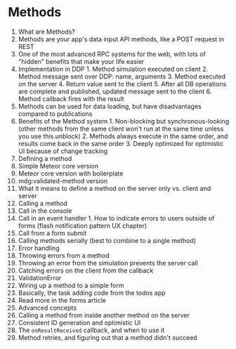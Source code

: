 # Methods

1. What are Methods?
  1. Methods are your app's data input API methods, like a POST request in REST
  2. One of the most advanced RPC systems for the web, with lots of "hidden" benefits that make your life easier
  2. Implementation in DDP
    1. Method simulation executed on client
    2. Method message sent over DDP: name, arguments
    3. Method executed on the server
    4. Return value sent to the client
    5. After all DB operations are complete and published, updated message sent to the client
    6. Method callback fires with the result
  3. Methods can be used for data loading, but have disadvantages compared to publications
  4. Benefits of the Method system
    1. Non-blocking but synchronous-looking (other methods from the same client won't run at the same time unless you use this.unblock)
    2. Methods always execute in the same order, and results come back in the same order
    3. Deeply optimized for optimistic UI because of change tracking
2. Defining a method
  1. Simple Meteor core version
  2. Meteor core version with boilerplate
  3. mdg:validated-method version
  4. What it means to define a method on the server only vs. client and server
3. Calling a method
  1. Call in the console
  2. Call in an event handler
    1. How to indicate errors to users outside of forms (flash notification pattern UX chapter)
  3. Call from a form submit
  4. Calling methods serially (best to combine to a single method)
4. Error handling
  1. Throwing errors from a method
  2. Throwing an error from the simulation prevents the server call
  3. Catching errors on the client from the callback
  4. ValidationError
5. Wiring up a method to a simple form
  1. Basically, the task adding code from the todos app
  2. Read more in the forms article
6. Advanced concepts
  1. Calling a method from inside another method on the server
  2. Consistent ID generation and optimistic UI
  3. The `onResultReceived` callback, and when to use it
  4. Method retries, and figuring out that a method didn't succeed
